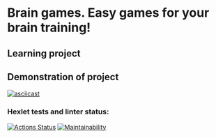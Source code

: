 # Brain games. Easy games for your brain training!
## Learning project
## Demonstration of project
[![asciicast](https://asciinema.org/a/vWESLGAi8d2jwQ0ZOe9bE565J.svg)](https://asciinema.org/a/vWESLGAi8d2jwQ0ZOe9bE565J)
### Hexlet tests and linter status:
[![Actions Status](https://github.com/prusov-code/php-project-45/actions/workflows/hexlet-check.yml/badge.svg)](https://github.com/prusov-code/php-project-45/actions)
[![Maintainability](https://api.codeclimate.com/v1/badges/1b2afde1b74401c86dff/maintainability)](https://codeclimate.com/github/prusov-code/php-project-45/maintainability)  